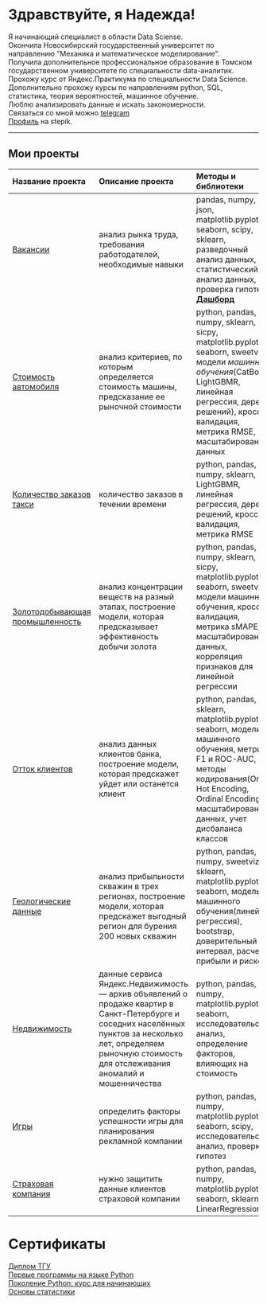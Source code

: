 # Здравствуйте, я Надежда!  
Я начинающий специалист в области Data Sciense.  
Окончила Новосибирский государственный университет по направлению "Механика и математическое моделирование".  
Получила дополнительное профессиональное образование в Томском государственном университете по специальности data-аналитик.  
Прохожу курс от Яндекс.Практикума по специальности Data Science.  
Дополнительно прохожу курсы по направлениям python, SQL, статистика, теория вероятностей, машинное обучение.  
Люблю анализировать данные и искать закономерности.  
Связаться со мной можно [telegram](https://t.me/shift_13)  
[Профиль](https://stepik.org/users/420353521) на stepik. 

--- 
## Мои проекты  
| Название проекта | Описание проекта | Методы и библиотеки
| :--------------- | :--------------- | :----------
|[Вакансии](https://github.com/shift-13/vacancy) | анализ рынка труда, требования работодателей, необходимые навыки |pandas, numpy, json, matplotlib.pyplot, seaborn, scipy, sklearn, разведочный анализ данных, статистический анализ данных, проверка гипотез. [**Дашборд**](https://datalens.yandex/hxfdg66xx2ik8)
|[Стоимость автомобиля](https://github.com/shift-13/autos) | анализ критериев, по которым определяется стоимость машины, предсказание ее рыночной стоимости  | python, pandas, numpy, sklearn, sicpy, matplotlib.pyplot, seaborn, sweetviz, модели *машинного обучения*(CatBoost, LightGBMR, линейная регрессия, дерево решений), кросс-валидация, метрика RMSE, масштабирование данных
|[Количество заказов такси](https://github.com/shift-13/taxi) | количество заказов в течении времени | python, pandas, numpy, sklearn, LightGBMR, линейная регрессия, дерево решений, кросс-валидация, метрика RMSE
|[Золотодобывающая промышленность](https://github.com/shift-13/gold_mining_industry) |анализ концентрации веществ на разный этапах, построение модели, которая предсказывает эффективность добычи золота |python, pandas, numpy, sklearn, sicpy, matplotlib.pyplot, seaborn, sweetviz, модели машинного обучения, кросс-валидация, метрика sMAPE, масштабирование данных, корреляция признаков для линейной регрессии
|[Отток клиентов](https://github.com/shift-13/loss_of_customers)|анализ данных клиентов банка, построение модели, которая предскажет уйдет или останется клиент |python, pandas, sklearn, matplotlib.pyplot, seaborn, модели машинного обучения, метрики F1 и ROC-AUC, методы кодирования(One-Hot Encoding, Ordinal Encoding), масштабирование данных, учет дисбаланса классов 
|[Геологические данные](https://github.com/shift-13/geological_data)| анализ прибыльности скважин в трех регионах, построение модели, которая предскажет выгодный регион для бурения 200 новых скважин |python, pandas, numpy, sweetviz, sklearn, matplotlib.pyplot, seaborn, модель машинного обучения(линейная регрессия), bootstrap, доверительный интервал, расчет прибыли и рисков
|[Недвижимость](https://github.com/shift-13/apartments_for_sale) | данные сервиса Яндекс.Недвижимость — архив объявлений о продаже квартир в Санкт-Петербурге и соседних населённых пунктов за несколько лет, определяем рыночную стоимость для отслеживания аномалий и мошенничества |python, pandas, numpy, matplotlib.pyplot, seaborn, исследовательский анализ, определение факторов, влияющих на стоимость
|[Игры](https://github.com/shift-13/games) |определить факторы успешности игры для планирования рекламной компании |python, pandas, numpy, matplotlib.pyplot, seaborn, scipy, исследовательский анализ, проверка гипотез
|[Страховая компания](https://github.com/shift-13/insurance)| нужно защитить данные клиентов страховой компании | python, pandas, numpy, matplotlib.pyplot, seaborn, sklearn, LinearRegression

# Сертификаты
[Диплом ТГУ](https://drive.google.com/file/d/1iITdnadi2wyHt_nnFzVM7nZ18JTVkqfI/view)  
[Первые программы на языке Python](https://stepik.org/cert/1564507)  
[Поколение Python: курс для начинающих](https://stepik.org/cert/1593813)  
[Основы статистики](https://stepik.org/cert/1925491)
